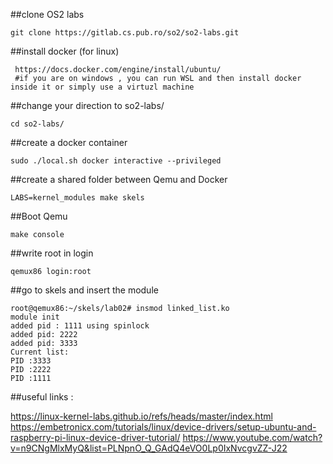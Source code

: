 ##clone OS2 labs

```
git clone https://gitlab.cs.pub.ro/so2/so2-labs.git
```
##install docker (for linux)

```
 https://docs.docker.com/engine/install/ubuntu/
 #if you are on windows , you can run WSL and then install docker inside it or simply use a virtuzl machine
```
##change your direction to so2-labs/

```
cd so2-labs/
```

##create a docker container

```
sudo ./local.sh docker interactive --privileged
```

##create a shared folder between Qemu and Docker 

```
LABS=kernel_modules make skels
```

##Boot Qemu 

```
make console
```
##write root in login 

```
qemux86 login:root
```

##go to skels and insert the module 

```
root@qemux86:~/skels/lab02# insmod linked_list.ko                                          
module init                                                                                
added pid : 1111 using spinlock                                                            
added pid: 2222                                                                            
added pid: 3333                                                                            
Current list:                                                                              
PID :3333                                                                                  
PID :2222                                                                                  
PID :1111                         
```


##useful links : 

https://linux-kernel-labs.github.io/refs/heads/master/index.html
https://embetronicx.com/tutorials/linux/device-drivers/setup-ubuntu-and-raspberry-pi-linux-device-driver-tutorial/
https://www.youtube.com/watch?v=n9CNgMlxMyQ&list=PLNpnO_Q_GAdQ4eVO0Lp0IxNvcgvZZ-J22


